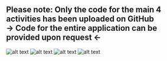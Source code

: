## Please note: Only the code for the main 4 activities has been uploaded on GitHub <br/> -> Code for the entire application can be provided upon request <-
![alt text](https://github.com/EvanPl/Compass_Android_App_with_Extra_Functionalities/blob/main/Images/1.png)
![alt text](https://github.com/EvanPl/Compass_Android_App_with_Extra_Functionalities/blob/main/Images/2.png)
![alt text](https://github.com/EvanPl/Compass_Android_App_with_Extra_Functionalities/blob/main/Images/3.png)
![alt text](https://github.com/EvanPl/Compass_Android_App_with_Extra_Functionalities/blob/main/Images/4.png)
